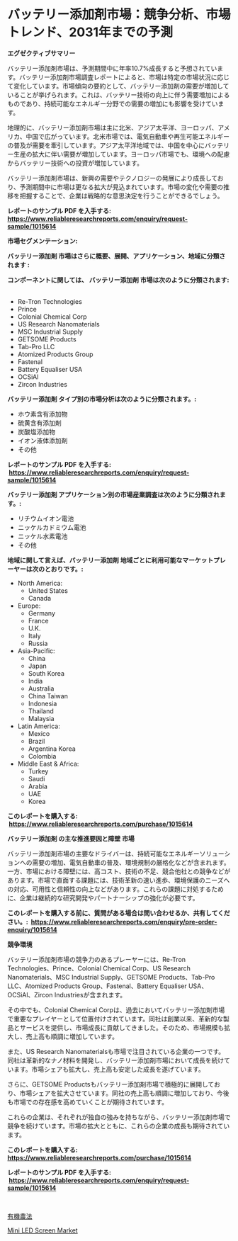<p><h1>バッテリー添加剤市場：競争分析、市場トレンド、2031年までの予測</h1></p><p><strong>エグゼクティブサマリー</strong></p>
<p><p>バッテリー添加剤市場は、予測期間中に年率10.7%成長すると予想されています。バッテリー添加剤市場調査レポートによると、市場は特定の市場状況に応じて変化しています。市場傾向の要約として、バッテリー添加剤の需要が増加していることが挙げられます。これは、バッテリー技術の向上に伴う需要増加によるものであり、持続可能なエネルギー分野での需要の増加にも影響を受けています。</p><p>地理的に、バッテリー添加剤市場は主に北米、アジア太平洋、ヨーロッパ、アメリカ、中国で広がっています。北米市場では、電気自動車や再生可能エネルギーの普及が需要を牽引しています。アジア太平洋地域では、中国を中心にバッテリー生産の拡大に伴い需要が増加しています。ヨーロッパ市場でも、環境への配慮からバッテリー技術への投資が増加しています。</p><p>バッテリー添加剤市場は、新興の需要やテクノロジーの発展により成長しており、予測期間中に市場は更なる拡大が見込まれています。市場の変化や需要の推移を把握することで、企業は戦略的な意思決定を行うことができるでしょう。</p></p>
<p><strong>レポートのサンプル PDF を入手する: <a href="https://www.reliableresearchreports.com/enquiry/request-sample/1015614">https://www.reliableresearchreports.com/enquiry/request-sample/1015614</a></strong></p>
<p><strong>市場セグメンテーション:</strong></p>
<p><strong> バッテリー添加剤 市場はさらに概要、展開、アプリケーション、地域に分類されます :</strong></p>
<p><strong>コンポーネントに関しては、 バッテリー添加剤 市場は次のように分類されます: &nbsp;</strong></p>
<p><ul><li>Re-Tron Technologies</li><li>Prince</li><li>Colonial Chemical Corp</li><li>US Research Nanomaterials</li><li>MSC Industrial Supply</li><li>GETSOME Products</li><li>Tab-Pro LLC</li><li>Atomized Products Group</li><li>Fastenal</li><li>Battery Equaliser USA</li><li>OCSiAl</li><li>Zircon Industries</li></ul></p>
<p><strong> バッテリー添加剤 タイプ別の市場分析は次のように分類されます。:</strong></p>
<p><ul><li>ホウ素含有添加物</li><li>硫黄含有添加剤</li><li>炭酸塩添加物</li><li>イオン液体添加剤</li><li>その他</li></ul></p>
<p><strong>レポートのサンプル PDF を入手する: &nbsp;<a href="https://www.reliableresearchreports.com/enquiry/request-sample/1015614">https://www.reliableresearchreports.com/enquiry/request-sample/1015614</a></strong></p>
<p><strong> バッテリー添加剤 アプリケーション別の市場産業調査は次のように分類されます。:</strong></p>
<p><ul><li>リチウムイオン電池</li><li>ニッケルカドミウム電池</li><li>ニッケル水素電池</li><li>その他</li></ul></p>
<p><strong>地域に関して言えば、バッテリー添加剤 地域ごとに利用可能なマーケットプレーヤーは次のとおりです。:</strong></p>
<p><ul>
    <li>
        North America:
        <ul>
            <li>United States</li>
            <li>Canada</li>
        </ul>
    </li>
    <li>
        Europe:
        <ul>
            <li>Germany</li>
            <li>France</li>
            <li>U.K.</li>
            <li>Italy</li>
            <li>Russia</li>
        </ul>
    </li>
    <li>
        Asia-Pacific:
        <ul>
            <li>China</li>
            <li>Japan</li>
            <li>South Korea</li>
            <li>India</li>
            <li>Australia</li>
            <li>China Taiwan</li>
            <li>Indonesia</li>
            <li>Thailand</li>
            <li>Malaysia</li>
        </ul>
    </li>
    <li>
        Latin America:
        <ul>
            <li>Mexico</li>
            <li>Brazil</li>
            <li>Argentina Korea</li>
            <li>Colombia</li>
        </ul>
    </li>
    <li>
        Middle East & Africa:
        <ul>
            <li>Turkey</li>
            <li>Saudi</li>
            <li>Arabia</li>
            <li>UAE</li>
            <li>Korea</li>
        </ul>
    </li>
    </ul></p>
<p><strong>このレポートを購入する: &nbsp;<a href="https://www.reliableresearchreports.com/purchase/1015614">https://www.reliableresearchreports.com/purchase/1015614</a></strong></p>
<p><strong>バッテリー添加剤 の主な推進要因と障壁 市場</strong></p>
<p><p>バッテリー添加剤市場の主要なドライバーは、持続可能なエネルギーソリューションへの需要の増加、電気自動車の普及、環境規制の厳格化などが含まれます。一方、市場における障壁には、高コスト、技術の不足、競合他社との競争などがあります。市場で直面する課題には、技術革新の速い進歩、環境保護のニーズへの対応、可用性と信頼性の向上などがあります。これらの課題に対処するために、企業は継続的な研究開発やパートナーシップの強化が必要です。</p></p>
<p><strong>このレポートを購入する前に、質問がある場合は問い合わせるか、共有してください。:&nbsp; <a href="https://www.reliableresearchreports.com/enquiry/pre-order-enquiry/1015614">https://www.reliableresearchreports.com/enquiry/pre-order-enquiry/1015614</a></strong></p>
<p><strong>競争環境</strong></p>
<p><p>バッテリー添加剤市場の競争力のあるプレーヤーには、Re-Tron Technologies、Prince、Colonial Chemical Corp、US Research Nanomaterials、MSC Industrial Supply、GETSOME Products、Tab-Pro LLC、Atomized Products Group、Fastenal、Battery Equaliser USA、OCSiAl、Zircon Industriesが含まれます。 </p><p>その中でも、Colonial Chemical Corpは、過去においてバッテリー添加剤市場で重要なプレイヤーとして位置付けされています。同社は創業以来、革新的な製品とサービスを提供し、市場成長に貢献してきました。そのため、市場規模も拡大し、売上高も順調に増加しています。</p><p>また、US Research Nanomaterialsも市場で注目されている企業の一つです。同社は革新的なナノ材料を開発し、バッテリー添加剤市場において成長を続けています。市場シェアも拡大し、売上高も安定した成長を遂げています。</p><p>さらに、GETSOME Productsもバッテリー添加剤市場で積極的に展開しており、市場シェアを拡大させています。同社の売上高も順調に増加しており、今後も市場での存在感を高めていくことが期待されています。</p><p>これらの企業は、それぞれが独自の強みを持ちながら、バッテリー添加剤市場で競争を続けています。市場の拡大とともに、これらの企業の成長も期待されています。</p></p>
<p><strong>このレポートを購入する: &nbsp; <a href="https://www.reliableresearchreports.com/purchase/1015614">https://www.reliableresearchreports.com/purchase/1015614</a></strong></p>
<p><strong>レポートのサンプル PDF を入手する: &nbsp;<a href="https://www.reliableresearchreports.com/enquiry/request-sample/1015614">https://www.reliableresearchreports.com/enquiry/request-sample/1015614</a></strong><strong></strong></p>
<p>&nbsp;</p>
<p><p><a href="https://github.com/one-cool-chick/Market-Research-Report-List-1/blob/main/404283511026.md">有機農法</a></p><p><a href="https://github.com/danielneavesallisons03mba/Market-Research-Report-List-1/blob/main/mini-led-screen-market.md">Mini LED Screen Market</a></p></p>